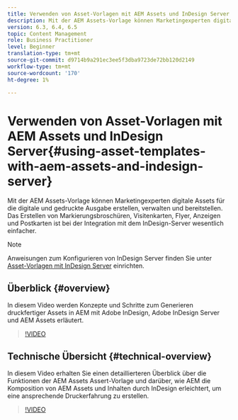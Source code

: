 ```yaml
---
title: Verwenden von Asset-Vorlagen mit AEM Assets und InDesign Server
description: Mit der AEM Assets-Vorlage können Marketingexperten digitale Assets für die digitale und gedruckte Ausgabe erstellen, verwalten und bereitstellen. Das Erstellen von Markierungsbroschüren, Visitenkarten, Flyer, Anzeigen und Postkarten ist bei der Integration mit dem InDesign-Server wesentlich einfacher.
version: 6.3, 6.4, 6.5
topic: Content Management
role: Business Practitioner
level: Beginner
translation-type: tm+mt
source-git-commit: d9714b9a291ec3ee5f3dba9723de72bb120d2149
workflow-type: tm+mt
source-wordcount: '170'
ht-degree: 1%

---
```



# Verwenden von Asset-Vorlagen mit AEM Assets und InDesign Server{#using-asset-templates-with-aem-assets-and-indesign-server}

Mit der AEM Assets-Vorlage können Marketingexperten digitale Assets für die digitale und gedruckte Ausgabe erstellen, verwalten und bereitstellen. Das Erstellen von Markierungsbroschüren, Visitenkarten, Flyer, Anzeigen und Postkarten ist bei der Integration mit dem InDesign-Server wesentlich einfacher.

>[!NOTE]
>
>Anweisungen zum Konfigurieren von InDesign Server finden Sie unter [Asset-Vorlagen mit InDesign Server](asset-templates-technical-video-setup.md) einrichten.

## Überblick {#overview}

In diesem Video werden Konzepte und Schritte zum Generieren druckfertiger Assets in AEM mit Adobe InDesign, Adobe InDesign Server und AEM Assets erläutert.

>[!VIDEO](https://video.tv.adobe.com/v/25170?quality=12&learn=on)

## Technische Übersicht {#technical-overview}

In diesem Video erhalten Sie einen detaillierteren Überblick über die Funktionen der AEM Assets Assert-Vorlage und darüber, wie AEM die Komposition von AEM Assets und Inhalten durch InDesign erleichtert, um eine ansprechende Druckerfahrung zu erstellen.

>[!VIDEO](https://video.tv.adobe.com/v/17071/?quality=9&learn=on)